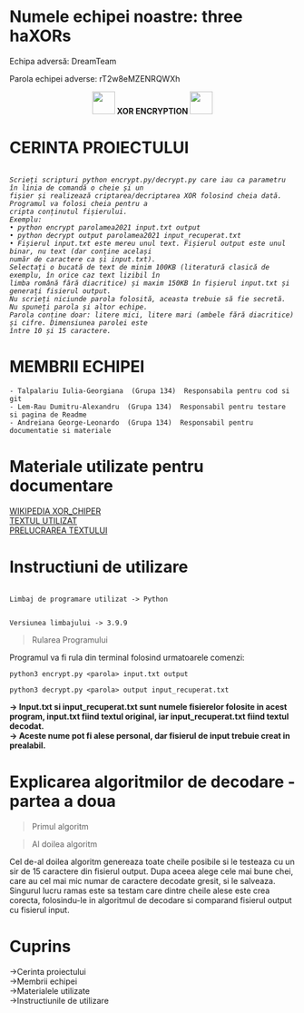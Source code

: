 # **Numele echipei noastre: three haXORs**
<p>
  Echipa adversă: DreamTeam
  </p>
  <p>
  Parola echipei adverse: rT2w8eMZENRQWXh

</p>

<p align="center">
<b>  <img src="https://media4.giphy.com/media/l1J9RFoDzCDrkqtEc/giphy.webp?cid=ecf05e470gsglrax28ysr6clp7dg07b331q4dzo0yrdv14rs&rid=giphy.webp&ct=g" width="40" height="40" /> XOR ENCRYPTION <img src="https://media4.giphy.com/media/l1J9RFoDzCDrkqtEc/giphy.webp?cid=ecf05e470gsglrax28ysr6clp7dg07b331q4dzo0yrdv14rs&rid=giphy.webp&ct=g" width="40" height="40" />   </b>
</p>

# **CERINTA PROIECTULUI**
<i>

```

Scrieți scripturi python encrypt.py/decrypt.py care iau ca parametru în linia de comandă o cheie și un
fișier și realizează criptarea/decriptarea XOR folosind cheia dată. Programul va folosi cheia pentru a
cripta conținutul fișierului.
Exemplu:
• python encrypt parolamea2021 input.txt output
• python decrypt output parolamea2021 input_recuperat.txt
• Fișierul input.txt este mereu unul text. Fișierul output este unul binar, nu text (dar conține același
număr de caractere ca și input.txt).
Selectați o bucată de text de minim 100KB (literatură clasică de exemplu, în orice caz text lizibil în
limba română fără diacritice) și maxim 150KB în fișierul input.txt și generați fisierul output.
Nu scrieți niciunde parola folosită, aceasta trebuie să fie secretă. Nu spuneți parola și altor echipe.
Parola conține doar: litere mici, litere mari (ambele fără diacritice) și cifre. Dimensiunea parolei este
între 10 și 15 caractere.

```
</i>

# **MEMBRII ECHIPEI**


```
- Talpalariu Iulia-Georgiana  (Grupa 134)  Responsabila pentru cod si git
- Lem-Rau Dumitru-Alexandru  (Grupa 134)  Responsabil pentru testare si pagina de Readme
- Andreiana George-Leonardo  (Grupa 134)  Responsabil pentru documentatie si materiale
```


# **Materiale utilizate pentru documentare**


[WIKIPEDIA XOR_CHIPER](https://en.wikipedia.org/wiki/XOR_cipher) </br>
[TEXTUL UTILIZAT](https://ro.wikisource.org/wiki/Geniu_pustiu) </br>
[PRELUCRAREA TEXTULUI](https://www.curs-valutar-bnr.ro/inlocuire-diacritice-dintr-un-text) </br>

# **Instructiuni de utilizare**
```

Limbaj de programare utilizat -> Python


Versiunea limbajului -> 3.9.9
```

>Rularea Programului

Programul va fi rula din terminal folosind urmatoarele comenzi:
```
python3 encrypt.py <parola> input.txt output
```
```
python3 decrypt.py <parola> output input_recuperat.txt
```
<b> -> Input.txt si input_recuperat.txt sunt numele fisierelor folosite in acest program, input.txt fiind textul original, iar input_recuperat.txt fiind textul decodat. </b> </br>
<b> -> Aceste nume pot fi alese personal, dar fisierul de input trebuie creat in prealabil. </b>


# **Explicarea algoritmilor de decodare - partea a doua**

>Primul algoritm



>Al doilea algoritm

Cel de-al doilea algoritm genereaza toate cheile posibile si le testeaza cu un sir de 15 caractere din fisierul output. </b>
Dupa aceea alege cele mai bune chei, care au cel mai mic numar de caractere decodate gresit, si le salveaza. </b>
Singurul lucru ramas este sa testam care dintre cheile alese este crea corecta, folosindu-le in algoritmul de decodare si comparand fisierul output cu fisierul input. </b>


# **Cuprins**

->Cerinta proiectului </br>
->Membrii echipei </br>
->Materialele utilizate </br>
->Instructiunile de utilizare </br>
